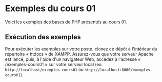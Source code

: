 # Exemples du cours 01

Voici les exemples des bases de PHP présentés au cours 01.

## Exécution des exemples

Pour exécuter les exemples sur votre poste, clonez ce dépôt à l'intérieur du répertoire « htdocs » de XAMPP. Assurez-vous que votre serveur Apache est lancé, puis, à l'aide d'un navigateur Web, accédez à l'adresse « /exemples-cours01 » sur votre serveur local (ex: `http://localhost/exemples-cours01` ou `http://localhost:8080/exemples-cours01`).
